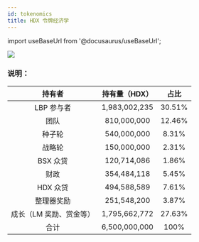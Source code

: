```yaml
---
id: tokenomics
title: HDX 令牌经济学
---
```


import useBaseUrl from '@docusaurus/useBaseUrl'; 

<div style={{textAlign: 'center'}}>
  <img src={useBaseUrl('/tokenomics/supply_breakdown.jpg')} />
</div>

### 说明：

| 持有者               | 持有量（HDX）         | 占比                   |
|:--------------------:|:--------------------:|:---------------------:|
| LBP 参与者           | 1,983,002,235        | 30.51%                 |
| 团队                 | 810,000,000          | 12.46%                 |
| 种子轮               | 540,000,000          | 8.31%                  |
| 战略轮               | 150,000,000          | 2.31%                  |
| BSX 众贷             | 120,714,086          | 1.86%                  |
| 财政                 | 354,484,118          | 5.45%                  |
| HDX 众贷             | 494,588,589          | 7.61%                  |
| 整理器奖励           | 251,548,200          | 3.87%                  |
| 成长（LM 奖励、赏金等）| 1,795,662,772        | 27.63%                 |
| 合计                 | 6,500,000,000        | 100%                   |
